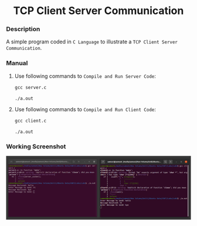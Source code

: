 <h1 align="center">TCP Client Server Communication</h1>

### Description
A simple program coded in `C Language` to illustrate a `TCP Client Server Communication`.

### Manual
1) Use following commands to `Compile and Run Server Code`:
    ```
    gcc server.c
    ```
    ```
    ./a.out
    ```

2) Use following commands to `Compile and Run Client Code`:
    ```
    gcc client.c
    ```
    ```
    ./a.out
    ```
    
### Working Screenshot
<div align="center">
  <img src = "https://github.com/SameetAsadullah/TCP-Client-Server-Communication/blob/main/extras/working-ss.png" alt = "" width="900px"/>
</div>
